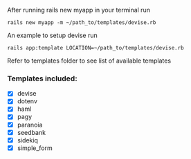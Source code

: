 After running rails new myapp in your terminal run
```
rails new myapp -m ~/path_to/templates/devise.rb
```

An example to setup devise run
```
rails app:template LOCATION=~/path_to/templates/devise.rb
```

Refer to templates folder to see list of available templates
### Templates included:
- [x] devise
- [x] dotenv
- [x] haml
- [x] pagy
- [x] paranoia
- [x] seedbank
- [x] sidekiq
- [x] simple_form
